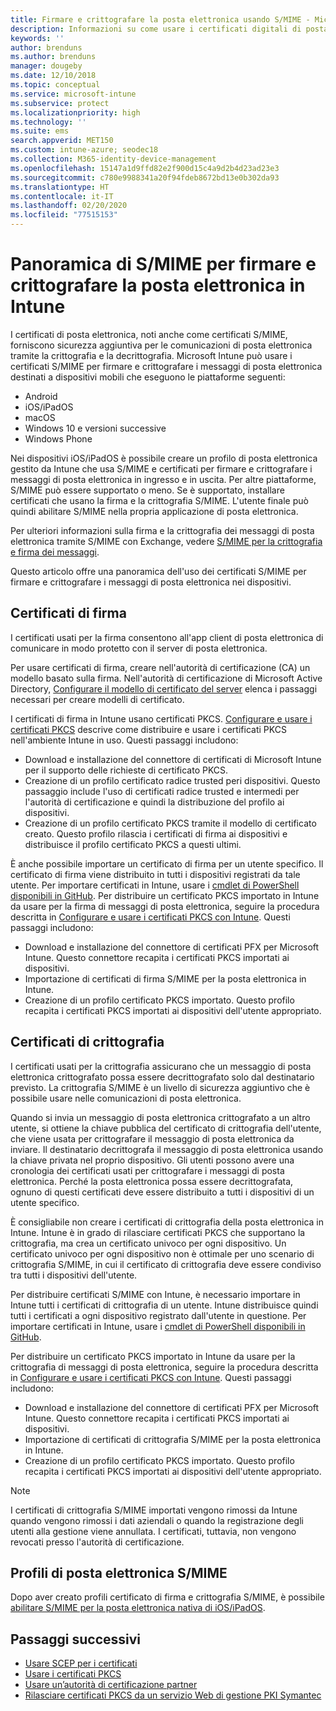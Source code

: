 ```yaml
---
title: Firmare e crittografare la posta elettronica usando S/MIME - Microsoft Intune - Azure | Microsoft Docs
description: Informazioni su come usare i certificati digitali di posta elettronica in Microsoft Intune per firmare e crittografare i messaggi di posta elettronica nei dispositivi. Questi certificati vengono chiamati S/MIME e vengono configurati usando profili di configurazione. I certificati di firma e crittografia usano PKCS o i certificati privati e un connettore per importare i certificati.
keywords: ''
author: brenduns
ms.author: brenduns
manager: dougeby
ms.date: 12/10/2018
ms.topic: conceptual
ms.service: microsoft-intune
ms.subservice: protect
ms.localizationpriority: high
ms.technology: ''
ms.suite: ems
search.appverid: MET150
ms.custom: intune-azure; seodec18
ms.collection: M365-identity-device-management
ms.openlocfilehash: 15147a1d9ffd82e2f900d15c4a9d2b4d23ad23e3
ms.sourcegitcommit: c780e9988341a20f94fdeb8672bd13e0b302da93
ms.translationtype: HT
ms.contentlocale: it-IT
ms.lasthandoff: 02/20/2020
ms.locfileid: "77515153"
---
```

# <a name="smime-overview-to-sign-and-encrypt-email-in-intune"></a>Panoramica di S/MIME per firmare e crittografare la posta elettronica in Intune

I certificati di posta elettronica, noti anche come certificati S/MIME, forniscono sicurezza aggiuntiva per le comunicazioni di posta elettronica tramite la crittografia e la decrittografia. Microsoft Intune può usare i certificati S/MIME per firmare e crittografare i messaggi di posta elettronica destinati a dispositivi mobili che eseguono le piattaforme seguenti:

- Android
- iOS/iPadOS
- macOS
- Windows 10 e versioni successive
- Windows Phone

Nei dispositivi iOS/iPadOS è possibile creare un profilo di posta elettronica gestito da Intune che usa S/MIME e certificati per firmare e crittografare i messaggi di posta elettronica in ingresso e in uscita. Per altre piattaforme, S/MIME può essere supportato o meno. Se è supportato, installare certificati che usano la firma e la crittografia S/MIME. L'utente finale può quindi abilitare S/MIME nella propria applicazione di posta elettronica.

Per ulteriori informazioni sulla firma e la crittografia dei messaggi di posta elettronica tramite S/MIME con Exchange, vedere [S/MIME per la crittografia e firma dei messaggi](https://docs.microsoft.com/Exchange/policy-and-compliance/smime).

Questo articolo offre una panoramica dell'uso dei certificati S/MIME per firmare e crittografare i messaggi di posta elettronica nei dispositivi.

## <a name="signing-certificates"></a>Certificati di firma

I certificati usati per la firma consentono all'app client di posta elettronica di comunicare in modo protetto con il server di posta elettronica.

Per usare certificati di firma, creare nell'autorità di certificazione (CA) un modello basato sulla firma. Nell'autorità di certificazione di Microsoft Active Directory, [Configurare il modello di certificato del server](https://docs.microsoft.com/windows-server/networking/core-network-guide/cncg/server-certs/configure-the-server-certificate-template) elenca i passaggi necessari per creare modelli di certificato.

I certificati di firma in Intune usano certificati PKCS. [Configurare e usare i certificati PKCS](certficates-pfx-configure.md) descrive come distribuire e usare i certificati PKCS nell'ambiente Intune in uso. Questi passaggi includono:

- Download e installazione del connettore di certificati di Microsoft Intune per il supporto delle richieste di certificato PKCS.
- Creazione di un profilo certificato radice trusted peri dispositivi. Questo passaggio include l'uso di certificati radice trusted e intermedi per l'autorità di certificazione e quindi la distribuzione del profilo ai dispositivi.
- Creazione di un profilo certificato PKCS tramite il modello di certificato creato. Questo profilo rilascia i certificati di firma ai dispositivi e distribuisce il profilo certificato PKCS a questi ultimi.

È anche possibile importare un certificato di firma per un utente specifico. Il certificato di firma viene distribuito in tutti i dispositivi registrati da tale utente. Per importare certificati in Intune, usare i [cmdlet di PowerShell disponibili in GitHub](https://github.com/Microsoft/Intune-Resource-Access). Per distribuire un certificato PKCS importato in Intune da usare per la firma di messaggi di posta elettronica, seguire la procedura descritta in [Configurare e usare i certificati PKCS con Intune](certficates-pfx-configure.md). Questi passaggi includono:

- Download e installazione del connettore di certificati PFX per Microsoft Intune. Questo connettore recapita i certificati PKCS importati ai dispositivi.
- Importazione di certificati di firma S/MIME per la posta elettronica in Intune.
- Creazione di un profilo certificato PKCS importato. Questo profilo recapita i certificati PKCS importati ai dispositivi dell'utente appropriato.

## <a name="encryption-certificates"></a>Certificati di crittografia

I certificati usati per la crittografia assicurano che un messaggio di posta elettronica crittografato possa essere decrittografato solo dal destinatario previsto. La crittografia S/MIME è un livello di sicurezza aggiuntivo che è possibile usare nelle comunicazioni di posta elettronica.

Quando si invia un messaggio di posta elettronica crittografato a un altro utente, si ottiene la chiave pubblica del certificato di crittografia dell'utente, che viene usata per crittografare il messaggio di posta elettronica da inviare. Il destinatario decrittografa il messaggio di posta elettronica usando la chiave privata nel proprio dispositivo. Gli utenti possono avere una cronologia dei certificati usati per crittografare i messaggi di posta elettronica. Perché la posta elettronica possa essere decrittografata, ognuno di questi certificati deve essere distribuito a tutti i dispositivi di un utente specifico.

È consigliabile non creare i certificati di crittografia della posta elettronica in Intune. Intune è in grado di rilasciare certificati PKCS che supportano la crittografia, ma crea un certificato univoco per ogni dispositivo. Un certificato univoco per ogni dispositivo non è ottimale per uno scenario di crittografia S/MIME, in cui il certificato di crittografia deve essere condiviso tra tutti i dispositivi dell'utente.

Per distribuire certificati S/MIME con Intune, è necessario importare in Intune tutti i certificati di crittografia di un utente. Intune distribuisce quindi tutti i certificati a ogni dispositivo registrato dall'utente in questione. Per importare certificati in Intune, usare i [cmdlet di PowerShell disponibili in GitHub](https://github.com/Microsoft/Intune-Resource-Access).

Per distribuire un certificato PKCS importato in Intune da usare per la crittografia di messaggi di posta elettronica, seguire la procedura descritta in [Configurare e usare i certificati PKCS con Intune](certficates-pfx-configure.md). Questi passaggi includono:

- Download e installazione del connettore di certificati PFX per Microsoft Intune. Questo connettore recapita i certificati PKCS importati ai dispositivi.
- Importazione di certificati di crittografia S/MIME per la posta elettronica in Intune.
- Creazione di un profilo certificato PKCS importato. Questo profilo recapita i certificati PKCS importati ai dispositivi dell'utente appropriato.

 > [!NOTE]
 > I certificati di crittografia S/MIME importati vengono rimossi da Intune quando vengono rimossi i dati aziendali o quando la registrazione degli utenti alla gestione viene annullata. I certificati, tuttavia, non vengono revocati presso l'autorità di certificazione.

## <a name="smime-email-profiles"></a>Profili di posta elettronica S/MIME

Dopo aver creato profili certificato di firma e crittografia S/MIME, è possibile [abilitare S/MIME per la posta elettronica nativa di iOS/iPadOS](../configuration/email-settings-ios.md).

## <a name="next-steps"></a>Passaggi successivi

- [Usare SCEP per i certificati](certificates-scep-configure.md)
- [Usare i certificati PKCS](certficates-pfx-configure.md)
- [Usare un’autorità di certificazione partner](certificate-authority-add-scep-overview.md)
- [Rilasciare certificati PKCS da un servizio Web di gestione PKI Symantec](certificates-digicert-configure.md)
